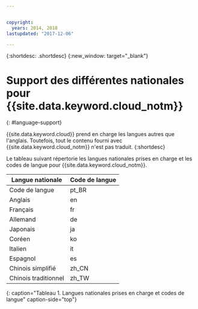 ```yaml
---


copyright:
  years: 2014, 2018
lastupdated: "2017-12-06"

---
```


{:shortdesc: .shortdesc}
{:new_window: target="_blank"}

# Support des différentes nationales pour {{site.data.keyword.cloud_notm}}
{: #language-support}

{{site.data.keyword.cloud}} prend en charge les langues autres que l'anglais. Toutefois, tout le contenu fourni avec {{site.data.keyword.cloud_notm}} n'est pas traduit.
{:shortdesc}

Le tableau suivant répertorie les langues nationales prises en charge et les codes de langue pour {{site.data.keyword.cloud_notm}}.

| Langue nationale | Code de langue |
|----------|---------|
| Code de langue | pt_BR |
| Anglais | en |
| Français | fr |
| Allemand | de |
| Japonais | ja |
| Coréen | ko |
| Italien | it |
| Espagnol | es |
| Chinois simplifié | zh_CN |
| Chinois traditionnel | zh_TW |
{: caption="Tableau 1. Langues nationales prises en charge et codes de langue" caption-side="top"}

